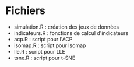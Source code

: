 # Fichiers

- simulation.R : création des jeux de données
- indicateurs.R : fonctions de calcul d'indicateurs
- acp.R : script pour l'ACP
- isomap.R : script pour Isomap
- lle.R : script pour LLE
- tsne.R : script pour t-SNE

